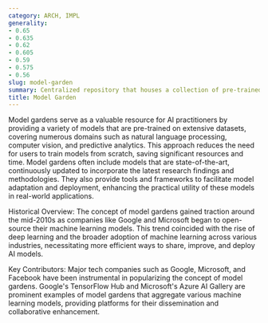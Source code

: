 ```yaml
---
category: ARCH, IMPL
generality:
- 0.65
- 0.635
- 0.62
- 0.605
- 0.59
- 0.575
- 0.56
slug: model-garden
summary: Centralized repository that houses a collection of pre-trained machine learning models designed to be easily accessible and reusable by developers and researchers.
title: Model Garden
---
```


Model gardens serve as a valuable resource for AI practitioners by providing a variety of models that are pre-trained on extensive datasets, covering numerous domains such as natural language processing, computer vision, and predictive analytics. This approach reduces the need for users to train models from scratch, saving significant resources and time. Model gardens often include models that are state-of-the-art, continuously updated to incorporate the latest research findings and methodologies. They also provide tools and frameworks to facilitate model adaptation and deployment, enhancing the practical utility of these models in real-world applications.

Historical Overview: The concept of model gardens gained traction around the mid-2010s as companies like Google and Microsoft began to open-source their machine learning models. This trend coincided with the rise of deep learning and the broader adoption of machine learning across various industries, necessitating more efficient ways to share, improve, and deploy AI models.

Key Contributors: Major tech companies such as Google, Microsoft, and Facebook have been instrumental in popularizing the concept of model gardens. Google's TensorFlow Hub and Microsoft's Azure AI Gallery are prominent examples of model gardens that aggregate various machine learning models, providing platforms for their dissemination and collaborative enhancement.